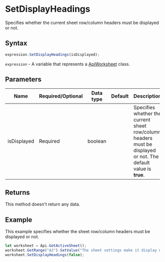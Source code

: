 # SetDisplayHeadings

Specifies whether the current sheet row/column headers must be displayed or not.

## Syntax

```javascript
expression.SetDisplayHeadings(isDisplayed);
```

`expression` - A variable that represents a [ApiWorksheet](../ApiWorksheet.md) class.

## Parameters

| **Name** | **Required/Optional** | **Data type** | **Default** | **Description** |
| ------------- | ------------- | ------------- | ------------- | ------------- |
| isDisplayed | Required | boolean |  | Specifies whether the current sheet row/column headers must be displayed or not. The default value is **true**. |

## Returns

This method doesn't return any data.

## Example

This example specifies whether the sheet row/column headers must be displayed or not.

```javascript editor-xlsx
let worksheet = Api.GetActiveSheet();
worksheet.GetRange("A2").SetValue("The sheet settings make it display no row/column headers");
worksheet.SetDisplayHeadings(false);
```

